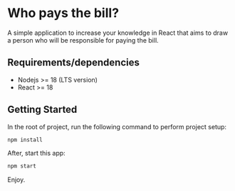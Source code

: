 # Who pays the bill?

A simple application to increase your knowledge in React that aims to draw a person who will be responsible for paying the bill.

## Requirements/dependencies

- Nodejs >= 18 (LTS version)
- React >= 18

## Getting Started

In the root of project, run the following command to perform project setup:

```sh
npm install
```

After, start this app:

```sh
npm start
```

Enjoy.
